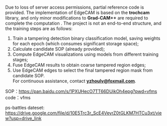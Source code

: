 Due to loss of server access permissions, partial reference code is provided. The implementation of EdgeCAM is based on the **trochcam** library, and only minor modifications to **Grad-CAM++** are required to complete the computation . The project is not an end-to-end structure, and the training steps are as follows:  
1) Train a tampering detection binary classification model, saving weights for each epoch (which consumes significant storage space);  
2) Calculate candidate SOP (already provided);  
3) Compute EdgeCAM visualizations using models from different training stages;  
4) Fuse EdgeCAM results to obtain coarse tampered region edges;  
5) Use EdgeCAM edges to select the final tampered region mask from candidate SOP.  
For continuous assistance, contact **yzhoulv@foxmail.com**.  



SOP：https://pan.baidu.com/s/1PXUHecO7TT66DUikOh4epg?pwd=vfms
code：vfms


ps-battles dateset:
https://drive.google.com/file/d/10E5Trc3r_ScE4VeyrZ0tGLKM7HTCu3xt/view?usp=drive_link
